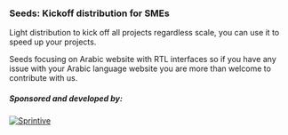 ### Seeds: Kickoff distribution for SMEs

Light distribution to kick off all projects regardless scale, you can use it to speed up your projects.

Seeds focusing on Arabic website with RTL interfaces so if you have any issue with your Arabic language website you are more than welcome to contribute with us.

##### Sponsored and developed by:

[![Sprintive](https://www.drupal.org/files/styles/grid-3/public/sprintive-drupal.png?itok=EwOUBjIZ)](http://sprintive.com)

